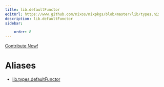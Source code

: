 ```yaml
---
title: lib.defaultFunctor
editUrl: https://www.github.com/nixos/nixpkgs/blob/master/lib/types.nix#L99C20
description: lib.defaultFunctor
sidebar:

    order: 8
---
```


<a href="https://www.github.com/nixos/nixpkgs/blob/master/lib/types.nix#L99C20">Contribute Now!</a>


# Aliases

- [lib.types.defaultFunctor](./reference/lib/types/lib-types-defaultFunctor)


